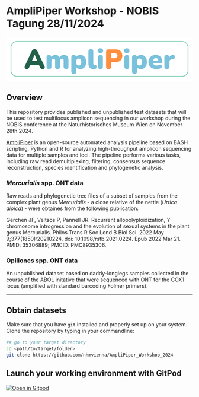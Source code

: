 # AmpliPiper Workshop - NOBIS Tagung 28/11/2024

![AmpliPiper](datasets/AmpliPiper_logo.png)

## Overview

This repository provides published and unpublished test datasets that will be used to test multilocus amplicon sequencing in our workshop during the NOBIS conference at the Naturhistorisches Museum Wien on November 28th 2024.

[AmpliPiper](https://github.com/nhmvienna/AmpliPiper) is an open-source automated analysis pipeline based on BASH scripting, Python and R for analyzing high-throughput amplicon sequencing data for multiple samples and loci. The pipeline performs various tasks, including raw read demultiplexing, filtering, consensus sequence reconstruction, species identification and phylogenetic analysis.

### *Mercurialis* spp. ONT data

Raw reads and phylogenetic tree files of a subset of samples from the complex plant genus *Mercurialis* - a close relative of the nettle (*Urtica dioica*) - were obtaines from the following publication:

Gerchen JF, Veltsos P, Pannell JR. Recurrent allopolyploidization, Y-chromosome introgression and the evolution of sexual systems in the plant genus Mercurialis. Philos Trans R Soc Lond B Biol Sci. 2022 May 9;377(1850):20210224. doi: 10.1098/rstb.2021.0224. Epub 2022 Mar 21. PMID: 35306889; PMCID: PMC8935306.

### Opiliones spp. ONT data

An unpublished dataset based on daddy-longlegs samples collected in the course of the ABOL initative that were sequenced with ONT for the COX1 locus (amplified with standard barcoding Folmer primers).
___

## Obtain datasets

Make sure that you have `git` installed and properly set up on your system. Clone the repository by typing in your commandline:

```bash
## go to your target directory
cd <path/to/target/folder>
git clone https://github.com/nhmvienna/AmpliPiper_Workshop_2024
```

## Launch your working environment with GitPod

[![Open in Gitpod](https://gitpod.io/button/open-in-gitpod.svg)](https://gitpod.io/#https://github.com/nhmvienna/AmpliPiper_Workshop_2024)

